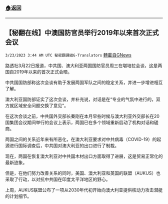 ###  [:house:返回](README.md)
---


## 【秘翻在线】中澳国防官员举行2019年以来首次正式会议
`3/23/2023 3:44 AM UTC 秘密翻譯組G-Translators` [轉載自GNews](https://gnews.org/articles/1038151)

路透社3月22日报道，中共国、澳大利亚两国国防官员周三在堪培拉会谈，这是两国自2019年以来的首次正式会晤。

中共国国防部称这次会谈有助于发展两国军队之间的稳定关系，并进一步增进相互了解。

澳大利亚国防部证实了这次会谈，并补充说，对话是在“专业的气氛中进行的，双方就区域安全问题交换了意见”。

在这次会谈之前，中共国外交部长秦刚在本月早些时候与澳大利亚外交部长在20国集团会议期间举行的会议上表示，两国已在多个领域重新启动了机构对话和磋商。

两国之间的关系近年来有所恶化，在澳大利亚要求对中共病毒（COVID-19）的起源进行国际调查后，中共国对澳大利亚的出口进行了制裁。

现在，两国在恢复澳大利亚对中共国木材出口方面取得了进展，这是贸易正常化的最新迹象。

但是，在他们努力改善关系的同时，美国、澳大利亚和英国的联盟（AUKUS）也采取了行动，以对抗中共国在印度太平洋地区的野心。

上周，AUKUS联盟公布了一项从2030年代初开始向澳大利亚提供核动力攻击潜艇的计划细节。
